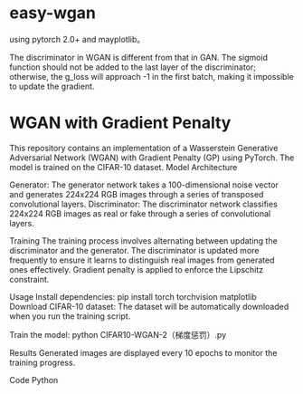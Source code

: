 # easy-wgan
using pytorch 2.0+ and mayplotlib。

The discriminator in WGAN is different from that in GAN. The sigmoid function should not be added to the last layer of the discriminator; otherwise, the g_loss will approach -1 in the first batch, making it impossible to update the gradient.
# WGAN with Gradient Penalty
This repository contains an implementation of a Wasserstein Generative Adversarial Network (WGAN) with Gradient Penalty (GP) using PyTorch. The model is trained on the CIFAR-10 dataset.
Model Architecture

Generator: The generator network takes a 100-dimensional noise vector and generates 224x224 RGB images through a series of transposed convolutional layers.
Discriminator: The discriminator network classifies 224x224 RGB images as real or fake through a series of convolutional layers.

Training
The training process involves alternating between updating the discriminator and the generator. The discriminator is updated more frequently to ensure it learns to distinguish real images from generated ones effectively. Gradient penalty is applied to enforce the Lipschitz constraint.

Usage
Install dependencies:
pip install torch torchvision matplotlib
Download CIFAR-10 dataset: The dataset will be automatically downloaded when you run the training script.

Train the model:
python CIFAR10-WGAN-2（梯度惩罚）.py

Results
Generated images are displayed every 10 epochs to monitor the training progress.

Code
Python

